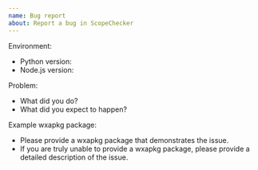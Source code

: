 ```yaml
---
name: Bug report
about: Report a bug in ScopeChecker
---
```


<!--
Please read the following carefully before posting an Issue:

    If you are posting a bug, please follow the template below to write an Issue.
    If you have a problem with Node.js, please rely on a search engine if possible.
    If you have a package dependency issue, please contact the project.
    Any adapting issue to some kind of applet package should provide wxapkg package, otherwise it will be closed directly.
    Before submitting, please make sure that the version of the wxapkg package is not less than v0.6vv_20180111_fbi (directly open the wxapkg package with a text editor and search for v0.6vv or v0.5vv, you can find, note that the version of the size of the main comparison of the date), the old version does not provide support for the relevant Issue directly Close processing.
    The two functions of direct package splitting and direct processing of packages containing plug-ins are not supported for the time being, please don't repeat the Issue, new samples can be proposed under the existing Issue; please don't publish the new samples under other Issue.
    Please do not post replies unrelated to the Issue under other Issue, otherwise it may be deleted.
-->

Environment:

- Python version:
- Node.js version:

Problem:

- What did you do?
- What did you expect to happen?

Example wxapkg package:

- Please provide a wxapkg package that demonstrates the issue.
- If you are truly unable to provide a wxapkg package, please provide a detailed description of the issue.